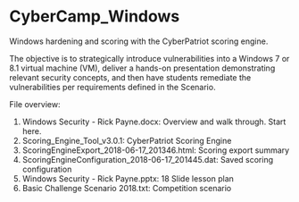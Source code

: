 # CyberCamp_Windows
Windows hardening and scoring with the CyberPatriot scoring engine.

The objective is to strategically introduce vulnerabilities into a Windows 7 or 8.1 virtual machine (VM), deliver a hands-on presentation demonstrating relevant security concepts, and then have students remediate the vulnerabilities per requirements defined in the Scenario. 

File overview:
1.	Windows Security - Rick Payne.docx: Overview and walk through. Start here.
2.	Scoring_Engine_Tool_v3.0.1: CyberPatriot Scoring Engine
3.	ScoringEngineExport_2018-06-17_201346.html: Scoring export summary
4.	ScoringEngineConfiguration_2018-06-17_201445.dat: Saved scoring configuration
5.	Windows Security - Rick Payne.pptx: 18 Slide lesson plan
6.	Basic Challenge Scenario 2018.txt: Competition scenario
